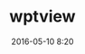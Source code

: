 ---
title: "wptview"
layout: post
date: 2016-05-10 8:20
tag: Open Source
projects: true
description: "Web Platform Test Viewer"
---
